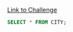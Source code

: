 [Link to Challenge](https://www.hackerrank.com/challenges/select-all-sql/)


```sql
SELECT * FROM CITY;
```
